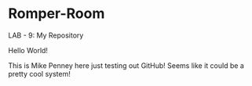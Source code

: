 # Romper-Room
LAB - 9: My Repository

Hello World!

This is Mike Penney here just testing out GitHub! Seems like it could be a pretty cool system!
